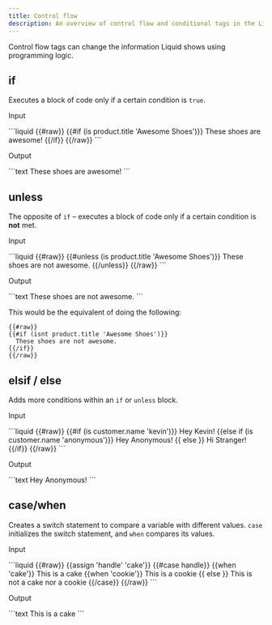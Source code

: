 ```yaml
---
title: Control flow
description: An overview of control flow and conditional tags in the Liquid template language.
---
```


Control flow tags can change the information Liquid shows using programming logic.

## if

Executes a block of code only if a certain condition is `true`.

<p class="code-label">Input</p>
```liquid
{{#raw}}
{{#if (is product.title 'Awesome Shoes')}}
  These shoes are awesome!
{{/if}}
{{/raw}}
```

<p class="code-label">Output</p>
```text
These shoes are awesome!
```

## unless

The opposite of `if` – executes a block of code only if a certain condition is **not** met.

<p class="code-label">Input</p>
```liquid
{{#raw}}
{{#unless (is product.title 'Awesome Shoes')}}
  These shoes are not awesome.
{{/unless}}
{{/raw}}
```

<p class="code-label">Output</p>
```text
These shoes are not awesome.
```

This would be the equivalent of doing the following:

```liquid
{{#raw}}
{{#if (isnt product.title 'Awesome Shoes')}}
  These shoes are not awesome.
{{/if}}
{{/raw}}
```

## elsif / else

Adds more conditions within an `if` or `unless` block.

<p class="code-label">Input</p>
```liquid
{{#raw}}
<!-- If customer.name = 'anonymous' -->
{{#if (is customer.name 'kevin')}}
  Hey Kevin!
{{else if (is customer.name 'anonymous')}}
  Hey Anonymous!
{{ else }}
  Hi Stranger!
{{/if}}
{{/raw}}
```

<p class="code-label">Output</p>
```text
Hey Anonymous!
```

## case/when

Creates a switch statement to compare a variable with different values. `case` initializes the switch statement, and `when` compares its values.

<p class="code-label">Input</p>
```liquid
{{#raw}}
{{assign 'handle' 'cake'}}
{{#case handle}}
  {{when 'cake'}}
     This is a cake
  {{when 'cookie'}}
     This is a cookie
  {{ else }}
     This is not a cake nor a cookie
{{/case}}
{{/raw}}
```

<p class="code-label">Output</p>
```text
This is a cake
```
